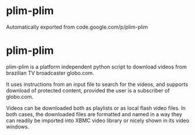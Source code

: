 # plim-plim
Automatically exported from code.google.com/p/plim-plim

# plim-plim

plim-plim is a platform independent python script to download videos from brazilian TV broadcaster globo.com.

It uses instructions from an input file to search for the videos, and supports download of protected content, provided the user is a subscriber of globo.com.

Videos can be downloaded both as playlists or as local flash video files. In both cases, the downloaded files are formatted and named in a way they can readily be imported into XBMC video library or nicely shown in its video windows.
